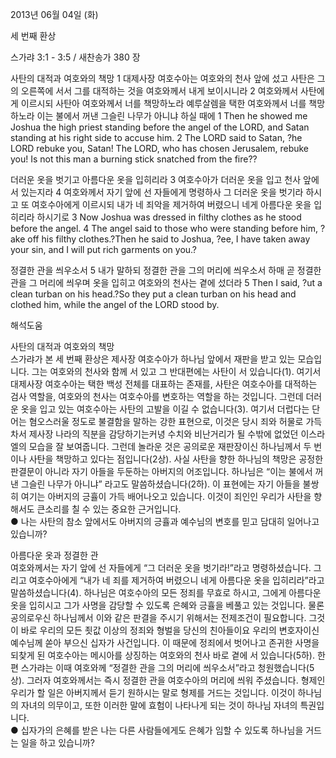 2013년 06월 04일 (화)

세 번째 환상



스가랴 3:1 - 3:5 / 새찬송가 380 장


사탄의 대적과 여호와의 책망
1 대제사장 여호수아는 여호와의 천사 앞에 섰고 사탄은 그의 오른쪽에 서서 그를 대적하는 것을 여호와께서 내게 보이시니라 2 여호와께서 사탄에게 이르시되 사탄아 여호와께서 너를 책망하노라 예루살렘을 택한 여호와께서 너를 책망하노라 이는 불에서 꺼낸 그슬린 나무가 아니냐 하실 때에
1 Then he showed me Joshua the high priest standing before the angel of the LORD, and Satan standing at his right side to accuse him. 2 The LORD said to Satan, ?he LORD rebuke you, Satan! The LORD, who has chosen Jerusalem, rebuke you! Is not this man a burning stick snatched from the fire??  

더러운 옷을 벗기고 아름다운 옷을 입히리라 
3 여호수아가 더러운 옷을 입고 천사 앞에 서 있는지라 4 여호와께서 자기 앞에 선 자들에게 명령하사 그 더러운 옷을 벗기라 하시고 또 여호수아에게 이르시되 내가 네 죄악을 제거하여 버렸으니 네게 아름다운 옷을 입히리라 하시기로
3 Now Joshua was dressed in filthy clothes as he stood before the angel. 4 The angel said to those who were standing before him, ?ake off his filthy clothes.?Then he said to Joshua, ?ee, I have taken away your sin, and I will put rich garments on you.?  

정결한 관을 씌우소서 
5 내가 말하되 정결한 관을 그의 머리에 씌우소서 하매 곧 정결한 관을 그 머리에 씌우며 옷을 입히고 여호와의 천사는 곁에 섰더라
5 Then I said, ?ut a clean turban on his head.?So they put a clean turban on his head and clothed him, while the angel of the LORD stood by.

해석도움





사탄의 대적과 여호와의 책망  
스가랴가 본 세 번째 환상은 제사장 여호수아가 하나님 앞에서 재판을 받고 있는 모습입니다. 그는 여호와의 천사와 함께 서 있고 그 반대편에는 사탄이 서 있습니다(1). 여기서 대제사장 여호수아는 택한 백성 전체를 대표하는 존재를, 사탄은 여호수아를 대적하는 검사 역할을, 여호와의 천사는 여호수아를 변호하는 역할을 하는 것입니다. 그런데 더러운 옷을 입고 있는 여호수아는 사탄의 고발을 이길 수 없습니다(3). 여기서 더럽다는 단어는 혐오스러울 정도로 불결함을 말하는 강한 표현으로, 이것은 당시 죄와 허물로 가득 차서 제사장 나라의 직분을 감당하기는커녕 수치와 비난거리가 될 수밖에 없었던 이스라엘의 모습을 잘 보여줍니다. 그런데 놀라운 것은 공의로운 재판장이신 하나님께서 두 번이나 사탄을 책망하고 있다는 점입니다(2상). 사실 사탄을 향한 하나님의 책망은 공정한 판결문이 아니라 자기 아들을 두둔하는 아버지의 어조입니다. 하나님은 “이는 불에서 꺼낸 그슬린 나무가 아니냐” 라고도 말씀하셨습니다(2하). 이 표현에는 자기 아들을 불쌍히 여기는 아버지의 긍휼이 가득 배어나오고 있습니다. 이것이 죄인인 우리가 사탄을 향해서도 큰소리를 칠 수 있는 중요한 근거입니다.  
● 나는 사탄의 참소 앞에서도 아버지의 긍휼과 예수님의 변호를 믿고 담대히 일어나고 있습니까? 

아름다운 옷과 정결한 관  
여호와께서는 자기 앞에 선 자들에게 “그 더러운 옷을 벗기라!”라고 명령하셨습니다. 그리고 여호수아에게 “내가 네 죄를 제거하여 버렸으니 네게 아름다운 옷을 입히리라”라고 말씀하셨습니다(4). 하나님은 여호수아의 모든 정죄를 무효로 하시고, 그에게 아름다운 옷을 입히시고 그가 사명을 감당할 수 있도록 은혜와 긍휼을 베풀고 있는 것입니다. 물론 공의로우신 하나님께서 이와 같은 판결을 주시기 위해서는 전제조건이 필요합니다. 그것이 바로 우리의 모든 죗값 이상의 정죄와 형벌을 당신의 친아들이요 우리의 변호자이신 예수님께 쏟아 부으신 십자가 사건입니다. 이 때문에 정죄에서 벗어나고 존귀한 사명을 되찾게 된 여호수아는 메시아를 상징하는 여호와의 천사 바로 곁에 서 있습니다(5하). 한편 스가랴는 이때 여호와께 “정결한 관을 그의 머리에 씌우소서”라고 청원했습니다(5상). 그러자 여호와께서는 즉시 정결한 관을 여호수아의 머리에 씌워 주셨습니다. 형제인 우리가 할 일은 아버지께서 듣기 원하시는 말로 형제를 거드는 것입니다. 이것이 하나님의 자녀의 의무이고, 또한 이러한 말에 효험이 나타나게 되는 것이 하나님 자녀의 특권입니다.  
● 십자가의 은혜를 받은 나는 다른 사람들에게도 은혜가 임할 수 있도록 하나님을 거드는 일을 하고 있습니까?